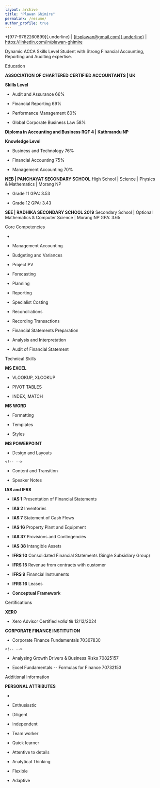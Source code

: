 ```yaml
---
layout: archive
title: "Plawan Ghimire"
permalink: /resume/
author_profile: true
---
```



\+[977-9762260899]{.underline} \|
[[itsplawan@gmail.com]{.underline}](mailto:itsplawan@gmail.com) \|
<https://linkedin.com/in/plawan-ghimire>

Dynamic ACCA Skills Level Student with Strong Financial Accounting,
Reporting and Auditing expertise.

Education

**ASSOCIATION OF CHARTERED CERTIFIED ACCOUNTANTS \| UK**

**Skills Level**

-   Audit and Assurance 66%

-   Financial Reporting 69%

-   Performance Management 60%

-   Global Corporate Business Law 58%

**Diploma in Accounting and Business RQF 4 \| Kathmandu NP**

**Knowledge Level**

-   Business and Technology 76%

-   Financial Accounting 75%

-   Management Accounting 70%

**NEB \| PANCHAYAT SECONDARY SCHOOL** High School \| Science \| Physics
& Mathematics \| Morang NP

-   Grade 11 GPA: 3.53

-   Grade 12 GPA: 3.43

**SEE \| RADHIKA SECONDARY SCHOOL 2019** Secondary School \| Optional
Mathematics & Computer Science \| Morang NP GPA: 3.65

Core Competencies

-   

-   Management Accounting

-   Budgeting and Variances

-   Project PV

-   Forecasting

-   Planning

-   Reporting

-   Specialist Costing

-   Reconciliations

-   Recording Transactions

-   Financial Statements Preparation

-   Analysis and Interpretation

-   Audit of Financial Statement

Technical Skills

**MS EXCEL**

-   VLOOKUP, XLOOKUP

-   PIVOT TABLES

-   INDEX, MATCH

**MS WORD**

-   Formatting

-   Templates

-   Styles

**MS POWERPOINT**

-   Design and Layouts

```{=html}
<!-- -->
```
-   Content and Transition

-   Speaker Notes

**IAS and IFRS**

-   **IAS 1** Presentation of Financial Statements

-   **IAS 2** Inventories

-   **IAS 7** Statement of Cash Flows

-   **IAS 16** Property Plant and Equipment

-   **IAS 37** Provisions and Contingencies

-   **IAS 38** Intangible Assets

-   **IFRS 10** Consolidated Financial Statements (Single Subsidiary
    Group)

-   **IFRS 15** Revenue from contracts with customer

-   **IFRS 9** Financial Instruments

-   **IFRS 16** Leases

-   **Conceptual Framework**

Certifications

**XERO**

-   Xero Advisor Certified *valid till* 12/12/2024

**CORPORATE FINANCE INSTITUTION**

-   Corporate Finance Fundamentals 70367830

```{=html}
<!-- -->
```
-   Analysing Growth Drivers & Business Risks 70825157

-   Excel Fundamentals -- Formulas for Finance 70732153

Additional Information

**PERSONAL ATTRIBUTES**

-   

-   Enthusiastic

-   Diligent

-   Independent

-   Team worker

-   Quick learner

-   Attentive to details

-   Analytical Thinking

-   Flexible

-   Adaptive

